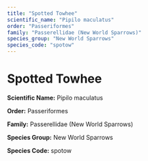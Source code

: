 ```yaml
---
title: "Spotted Towhee"
scientific_name: "Pipilo maculatus"
order: "Passeriformes"
family: "Passerellidae (New World Sparrows)"
species_group: "New World Sparrows"
species_code: "spotow"
---
```


# Spotted Towhee

**Scientific Name:** Pipilo maculatus

**Order:** Passeriformes

**Family:** Passerellidae (New World Sparrows)

**Species Group:** New World Sparrows

**Species Code:** spotow

